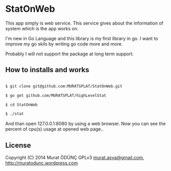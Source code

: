 StatOnWeb
=============


This app simply is web service. This service gives about the information of system which is the app works on.



I'm new in Go Language and this library is my first library in go. I want to improve my go skils by writing go code more and more.



Probably I will not support the package at long term support.

How to installs and works
------------

```sh

$ git clone git@github.com:MURATSPLAT/StatOnWeb.git

$ go get github.com/MURATSPLAT/highLevelStat

$ cd StatOnWeb

$ ./stat

```

And than open 127.0.0.1:8080 by using a web browser. Now you can see the percent of cpu(s) usage at opened web page..

License
--------
Copyright (C) 2014 Murat ÖDÜNÇ  GPLv3
murat.asya@gmail.com, http://muratodunc.wordpress.com





